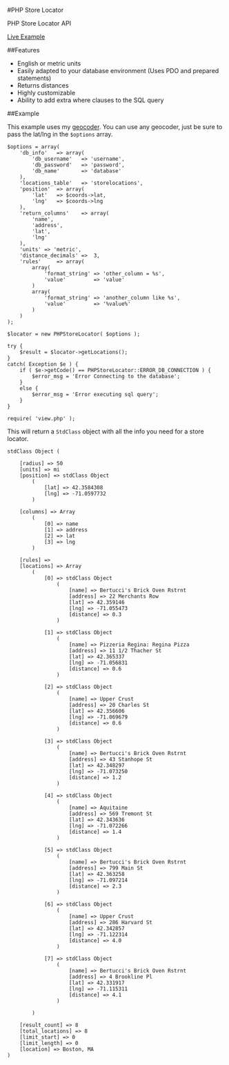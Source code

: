 #PHP Store Locator

PHP Store Locator API

[Live Example](http://www.galengrover.com/projects/PHPStoreLocator/example/)

##Features
 - English or metric units
 - Easily adapted to your database environment (Uses PDO and prepared statements)
 - Returns distances
 - Highly customizable
 - Ability to add extra where clauses to the SQL query

##Example

This example uses my [geocoder](https://github.com/galen/Geocoder). You can use any geocoder, just be sure to pass the lat/lng in the `$options` array.

	$options = array(
		'db_info'	=> array(
			'db_username'	=> 'username',
			'db_password'	=> 'password',
			'db_name'		=> 'database'
		),
		'locations_table'	=> 'storelocations',
		'position'	=> array(
			'lat'	=> $coords->lat,
			'lng'	=> $coords->lng
		),
		'return_columns'	=> array(
			'name',
			'address',
			'lat',
			'lng'
		),
		'units'	=> 'metric',
		'distance_decimals'	=>	3,
		'rules'		=> array(
			array(
				'format_string' => 'other_column = %s',
				'value'			=> 'value'
			)
			array(
				'format_string' => 'another_column like %s',
				'value'			=> '%value%'
			)
		)
	);

	$locator = new PHPStoreLocator( $options );
	
	try {
		$result = $locator->getLocations();
	}
	catch( Exception $e ) {
		if ( $e->getCode() == PHPStoreLocator::ERROR_DB_CONNECTION ) {
			$error_msg = 'Error Connecting to the database';
		}
		else {
			$error_msg = 'Error executing sql query';
		}
	}
	
	require( 'view.php' );

This will return a `StdClass` object with all the info you need for a store locator.

	stdClass Object	(
	
	    [radius] => 50
	    [units] => mi
	    [position] => stdClass Object
	        (
	            [lat] => 42.3584308
	            [lng] => -71.0597732
	        )
	
	    [columns] => Array
	        (
	            [0] => name
	            [1] => address
	            [2] => lat
	            [3] => lng
	        )
	
	    [rules] => 
	    [locations] => Array
	        (
	            [0] => stdClass Object
	                (
	                    [name] => Bertucci's Brick Oven Rstrnt
	                    [address] => 22 Merchants Row
	                    [lat] => 42.359146
	                    [lng] => -71.055473
	                    [distance] => 0.3
	                )
	
	            [1] => stdClass Object
	                (
	                    [name] => Pizzeria Regina: Regina Pizza
	                    [address] => 11 1/2 Thacher St
	                    [lat] => 42.365337
	                    [lng] => -71.056831
	                    [distance] => 0.6
	                )
	
	            [2] => stdClass Object
	                (
	                    [name] => Upper Crust
	                    [address] => 20 Charles St
	                    [lat] => 42.356606
	                    [lng] => -71.069679
	                    [distance] => 0.6
	                )
	
	            [3] => stdClass Object
	                (
	                    [name] => Bertucci's Brick Oven Rstrnt
	                    [address] => 43 Stanhope St
	                    [lat] => 42.348297
	                    [lng] => -71.073250
	                    [distance] => 1.2
	                )
	
	            [4] => stdClass Object
	                (
	                    [name] => Aquitaine
	                    [address] => 569 Tremont St
	                    [lat] => 42.343636
	                    [lng] => -71.072266
	                    [distance] => 1.4
	                )
	
	            [5] => stdClass Object
	                (
	                    [name] => Bertucci's Brick Oven Rstrnt
	                    [address] => 799 Main St
	                    [lat] => 42.363258
	                    [lng] => -71.097214
	                    [distance] => 2.3
	                )
	
	            [6] => stdClass Object
	                (
	                    [name] => Upper Crust
	                    [address] => 286 Harvard St
	                    [lat] => 42.342857
	                    [lng] => -71.122314
	                    [distance] => 4.0
	                )
	
	            [7] => stdClass Object
	                (
	                    [name] => Bertucci's Brick Oven Rstrnt
	                    [address] => 4 Brookline Pl
	                    [lat] => 42.331917
	                    [lng] => -71.115311
	                    [distance] => 4.1
	                )
	
	        )
	
	    [result_count] => 8
	    [total_locations] => 8
	    [limit_start] => 0
	    [limit_length] => 0
	    [location] => Boston, MA
	)